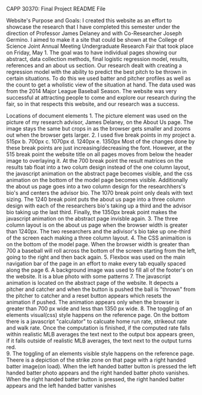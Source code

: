 CAPP 30370: Final Project README File

Website's Purpose and Goals:
	 I created this website as an effort to showcase the research that I have completed this semester under the direction of Professor James Delaney and with Co-Researcher Joseph Germino. I aimed to make it a site that could be shown at the College of Science Joint Annual Meeting Undergraduate Research Fair that took place on Friday, May 1. The goal was to have individual pages showing our abstract, data collection methods, final logistic regression model, results, references and an about us section. 
	 Our research dealt with creating a regression model with the ability to predict the best pitch to be thrown in certain situations. To do this we used batter and pitcher profiles as well as the count to get a wholistic view of the situation at hand. The data used was from the 2014 Major League Baseball Season. 
	 The website was very successful at attracting people to come and explore our research during the fair, so in that respects this website, and our research was a success.
	 
Locations of document elements
	1. The picture element was used on the picture of my research advisor, James Delaney, on the About Us page. The image stays the same but crops in as the browser gets smaller and zooms out when the browser gets larger. 
	2. I used five break points in my project
		a. 515px
		b. 700px
		c. 1070px
		d. 1240px
		e. 1350px
		Most of the changes done by these break points are just increasing/decreasing the font. However, at the 515 break point the website title on all pages moves from below the header image to overlaying it. At the 700 break point the result matrices on the results tab float into a two colum design instead of the one column layout, the javascript animation on the abstract page becomes visible, and the css animation on the bottom of the model page becomes visible. Additionally the about us page goes into a two column design for the researchhers's bio's and centers the advisor bio. The 1070 break point only deals with text sizing. The 1240 break point puts the about us page into a three column design with each of the researchers bio's taking up a third and the advisor bio taking up the last third. Finally, the 1350px break point makes the javascript animation on the abstract page invisble again.
	3. The three column layout is on the about us page when the browser width is greater than 1240px. The two researchers and the adivisor's bio take up one-third of the screen each making a three column layout. 
	4. The CSS animaition is on the bottom of the model page. When the browser width is greater than 700 a baseball will roll across the bottom of the screen starting from the left, going to the right and then back again. 
	5. Flexbox was used on the main navigation bar of the page in an effort to make every tab equally spaced along the page
	6. A background image was used to fill all of the footer's on the website. It is a  blue photo with some patterns
	7. The javascript animation is located on the abstract page of the website. It depects a pitcher and catcher and when the button is pushed the ball is "thrown" from the pitcher to catcher and a reset button appears which resets the animation if pushed. The animation appears only when the browser is greater than 700 px wide and less than 1350 px wide.
	8. The toggling of an elements visual(css) style happens on the reference page. On the bottom there is a javascript "calculator" to calcuate home run rate, strikeout rate and walk rate. Once the computation is finished, if the computed rate falls within realistic MLB averages the text next to the output box appears green, if it falls outside of realistic MLB averages, the text next to the output turns red.  
	9. The toggling of an elements visible style happens on the reference page. Theere is a depiction of the strike zone on that page with a right handed batter image(on load). When the left handed batter button is pressed the left handed batter photo appears and the right handed batter photo vanishes. When the right handed batter button is pressed, the right handed batter appears and the left handed batter vanishes
	 
